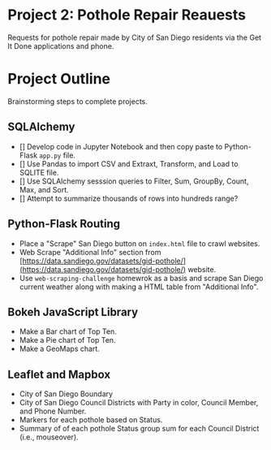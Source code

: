 # Project 2: Pothole Repair Reauests

Requests for pothole repair made by City of San Diego residents via the Get It Done applications and phone.

# Project Outline

Brainstorming steps to complete projects.

## SQLAlchemy

- [] Develop code in Jupyter Notebook and then copy paste to Python-Flask `app.py` file.
- [] Use Pandas to import CSV and Extraxt, Transform, and Load to SQLITE file.
- [] Use SQLAlchemy sesssion queries to Filter, Sum, GroupBy, Count, Max, and Sort.
- [] Attempt to summarize thousands of rows into hundreds range?

## Python-Flask Routing

- Place a "Scrape" San Diego button on `index.html` file to crawl websites.
- Web Scrape "Additional Info" section from [https://data.sandiego.gov/datasets/gid-pothole/](https://data.sandiego.gov/datasets/gid-pothole/) website.
- Use `web-scraping-challenge` homewrok as a basis and scrape San Diego current weather along with making a HTML table from "Additional Info".

## Bokeh JavaScript Library

- Make a Bar chart of Top Ten.
- Make a Pie chart of Top Ten.
- Make a GeoMaps chart.

## Leaflet and Mapbox

- City of San Diego Boundary
- City of San Diego Council Districts with Party in color, Council Member, and Phone Number.
- Markers for each pothole based on Status.
- Summary of of each pothole Status group sum for each Council District (i.e., mouseover).
